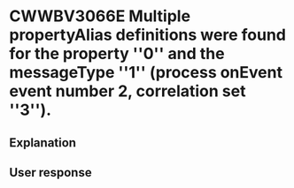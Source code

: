 # CWWBV3066E Multiple propertyAlias definitions were found for the property ''0'' and the messageType ''1'' (process onEvent event number 2, correlation set ''3'').

## Explanation

## User response
